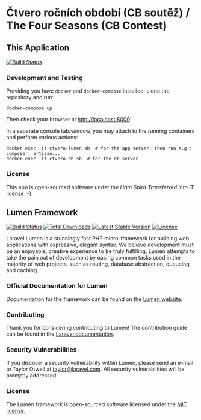 # Čtvero ročních období (CB soutěž) / The Four Seasons (CB Contest)

## This Application

[![Build Status](https://app.travis-ci.com/fivaldi/ctvero-rocnich-obdobi.svg?branch=main)](https://app.travis-ci.com/fivaldi/ctvero-rocnich-obdobi)

### Development and Testing

Providing you have `docker` and `docker-compose` installed, clone the repository and run:

```
docker-compose up
```

Then check your browser at <http://localhost:8000>.

In a separate console tab/window, you may attach to the running containers and perform various actions:

```
docker exec -it ctvero-lumen sh  # for the app server, then run e.g.: composer, artisan...
docker exec -it ctvero-db sh  # for the db server
```

### License

This app is open-sourced software under the *Ham Spirit Transferred into IT* license :-).

## Lumen Framework

[![Build Status](https://travis-ci.org/laravel/lumen-framework.svg)](https://travis-ci.org/laravel/lumen-framework)
[![Total Downloads](https://img.shields.io/packagist/dt/laravel/framework)](https://packagist.org/packages/laravel/lumen-framework)
[![Latest Stable Version](https://img.shields.io/packagist/v/laravel/framework)](https://packagist.org/packages/laravel/lumen-framework)
[![License](https://img.shields.io/packagist/l/laravel/framework)](https://packagist.org/packages/laravel/lumen-framework)

Laravel Lumen is a stunningly fast PHP micro-framework for building web applications with expressive, elegant syntax. We believe development must be an enjoyable, creative experience to be truly fulfilling. Lumen attempts to take the pain out of development by easing common tasks used in the majority of web projects, such as routing, database abstraction, queueing, and caching.

### Official Documentation for Lumen

Documentation for the framework can be found on the [Lumen website](https://lumen.laravel.com/docs).

### Contributing

Thank you for considering contributing to Lumen! The contribution guide can be found in the [Laravel documentation](https://laravel.com/docs/contributions).

### Security Vulnerabilities

If you discover a security vulnerability within Lumen, please send an e-mail to Taylor Otwell at taylor@laravel.com. All security vulnerabilities will be promptly addressed.

### License

The Lumen framework is open-sourced software licensed under the [MIT license](https://opensource.org/licenses/MIT).
